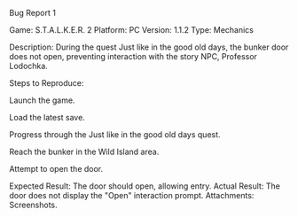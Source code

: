 Bug Report 1

Game: S.T.A.L.K.E.R. 2
 Platform: PC
 Version: 1.1.2
 Type: Mechanics

Description: During the quest Just like in the good old days, the bunker door does not open, preventing interaction with the story NPC, Professor Lodochka.

Steps to Reproduce:

Launch the game.

Load the latest save.

Progress through the Just like in the good old days quest.

Reach the bunker in the Wild Island area.

Attempt to open the door.

Expected Result: The door should open, allowing entry.
 Actual Result: The door does not display the "Open" interaction prompt.
 Attachments: Screenshots.



